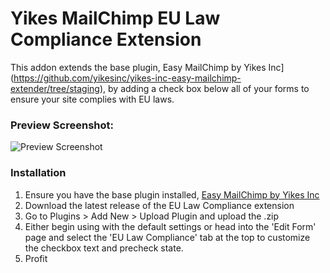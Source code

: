 # Yikes MailChimp EU Law Compliance Extension

This addon extends the base plugin, Easy MailChimp by Yikes Inc](https://github.com/yikesinc/yikes-inc-easy-mailchimp-extender/tree/staging), by adding a check box below all of your forms to ensure your site complies with EU laws.

### Preview Screenshot:

![Preview Screenshot](https://cldup.com/hhqng0gEoF.png)


### Installation

1. Ensure you have the base plugin installed, [Easy MailChimp by Yikes Inc](https://github.com/yikesinc/yikes-inc-easy-mailchimp-extender/tree/staging)
2. Download the latest release of the EU Law Compliance extension
3. Go to Plugins > Add New > Upload Plugin and upload the .zip
4. Either begin using with the default settings or head into the 'Edit Form' page and select the 'EU Law Compliance' tab at the top to customize the checkbox text and precheck state. 
5. Profit